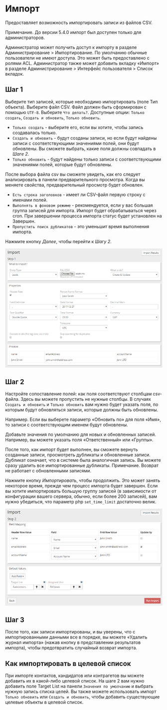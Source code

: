# Импорт
Предоставляет возможность импортировать записи из файлов CSV.

Примечание. До версии 5.4.0 импорт был доступен только для администраторов.

Администратор может получить доступ к импорту в разделе Администрирование > Импортирование. По умолчанию обычные пользователи не имеют доступа. Это может быть предоставлено с ролями ACL. Администратор также может добавить вкладку «Импорт» в разделе Администрирование > Интерфейс пользователя > Список вкладок.

## Шаг 1

Выберите тип записей, которые необходимо импортировать (поле Тип объекта).
Выберите файл CSV. Файл должен быть сформирован с помощью `UTF-8`.
Выберите `Что делать?`. Доступные опции: `Только создать`, `Создать и обновить`, `Только обновить`.

* `Только создать` - выберите его, если вы хотите, чтобы запись создавалась только.
* `Создать и обновить` - будут созданы записи, но если будут найдены записи с соответствующими значениями полей, они будут обновлены. Вы сможете выбрать, какие поля должны совпадать в _Шаге 2_.
* `Только обновить` - будут найдены только записи с соответствующими значениями полей, которые будут обновлены.

После выбора файла csv вы сможете увидеть, как его следует анализировать в панели предварительного просмотра. Когда вы меняете свойства, предварительный просмотр будет обновлен.

* `Есть строка заголовков` - имеет ли CSV-файл первую строку с именами полей.
* `Выполнять в фоновом режиме` - рекомендуется, если у вас большая группа записей для импорта. Импорт будет обрабатываться через cron. При завершении процесса импорта статус будет установлен на Завершен.
* `Пропустить поиск дубликатов` - это уменьшит время выполнения импорта.

Нажмите кнопку _Далее_, чтобы перейти к _Шагу 2_.

![1](https://raw.githubusercontent.com/espocrm/documentation/master/docs/_static/images/administration/import/step-1.png)

## Шаг 2

Настройте сопоставление полей: как поля соответствуют столбцам csv-файла. Здесь вы можете пропустить не нужные столбцы.
В случаях `Создать и обновить` и `Только обновить` вам нужно будет указать поля, по которым будут обновляться записи, которые должны быть обновлены.

Например. Если вы выберете параметр «Обновить по» для поля «Имя», то записи с соответствующим именем будут обновлены.

Добавьте значения по умолчанию для новых и обновленных записей. Например, вы можете указать поля «Ответственный» или «Группы».

После того, как импорт будет выполнен, вы сможете вернуть созданные записи, просмотреть дубликаты и обновленные записи. Дубликат означает, что в системе была аналогичная запись. Вы можете сразу удалить все импортированные дубликаты. Примечание. Возврат не работает с обновленными записями.

Нажмите кнопку _Импортировать_, чтобы продолжить. Это может занять некоторое время, прежде чем процесс импорта будет завершен. Если вы хотите импортировать большую группу записей (в зависимости от конфигурации вашего сервера, обычно, если более 200 записей), вам нужно убедиться, что параметр php `set_time_limit` достаточно велик.

![2](https://raw.githubusercontent.com/espocrm/documentation/master/docs/_static/images/administration/import/step-2.png)

## Шаг 3

После того, как записи импортированы, и вы уверены, что с импортированными данными все в порядке, вы можете «Удалить журнал импорта» (нажав кнопку в представлении результатов импорта), чтобы предотвратить случайный возврат импорта.

## Как импортировать в целевой список

При импорте контактов, кандидатов или контрагетов вы можете добавить их в какой-либо целевой список. На шаге 2 вам нужно добавить поле Target List на панели `Значения по умолчанию` и выбрать нужную запись списка целей. Вы также можете использовать импорт `Только обновить` или `Создать и обновить`, чтобы добавить существующие целевые объекты в целевой список.
